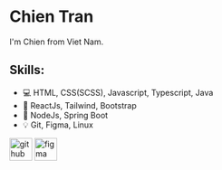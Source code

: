 # Chien Tran
I'm Chien from Viet Nam.

## Skills: 
* 💻 HTML, CSS(SCSS), Javascript, Typescript, Java
* 📓 ReactJs, Tailwind, Bootstrap
* 📓 NodeJs, Spring Boot
* 💡 Git, Figma, Linux

[<img src='https://cdn.jsdelivr.net/npm/simple-icons@3.0.1/icons/github.svg' alt='github' height='40'>](https://github.com/https://github.com/info-chientran)  [<img src='https://cdn.jsdelivr.net/npm/simple-icons@3.0.1/icons/figma.svg' alt='figma' height='40'>](https://www.figma.com/files/recent?fuid=1001634276455748408)  
